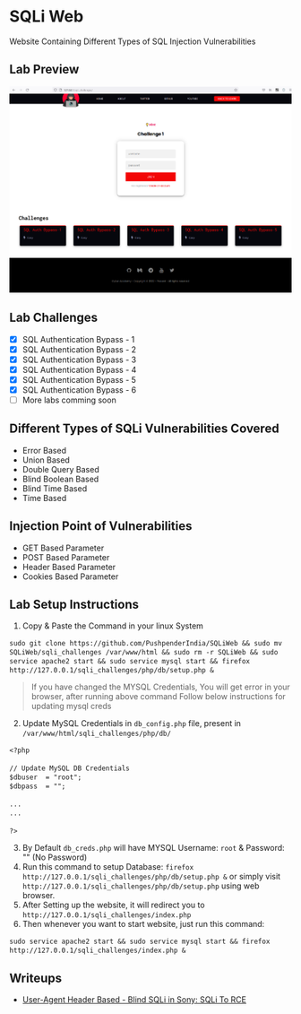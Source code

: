 # SQLi Web
Website Containing Different Types of SQL Injection Vulnerabilities

## Lab Preview

![](/Img/Preview.PNG)

## Lab Challenges
- [X] SQL Authentication Bypass - 1  
- [X] SQL Authentication Bypass - 2  
- [X] SQL Authentication Bypass - 3  
- [X] SQL Authentication Bypass - 4  
- [X] SQL Authentication Bypass - 5 
- [X] SQL Authentication Bypass - 6
- [ ] More labs comming soon

## Different Types of SQLi Vulnerabilities Covered
- Error Based
- Union Based
- Double Query Based
- Blind Boolean Based
- Blind Time Based
- Time Based

## Injection Point of Vulnerabilities
- GET Based Parameter
- POST Based Parameter
- Header Based Parameter
- Cookies Based Parameter

## Lab Setup Instructions

1. Copy & Paste the Command in your linux System
```
sudo git clone https://github.com/PushpenderIndia/SQLiWeb && sudo mv SQLiWeb/sqli_challenges /var/www/html && sudo rm -r SQLiWeb && sudo service apache2 start && sudo service mysql start && firefox http://127.0.0.1/sqli_challenges/php/db/setup.php &
```

> If you have changed the MYSQL Credentials, You will get error in your browser, after running above command
> Follow below instructions for updating mysql creds

2. Update MySQL Credentials in `db_config.php` file, present in `/var/www/html/sqli_challenges/php/db/`
```
<?php

// Update MySQL DB Credentials
$dbuser  = "root";
$dbpass  = "";

...
...

?>
```

3. By Default `db_creds.php` will have MYSQL Username: `root` & Password: "" (No Password)
4. Run this command to setup Database: `firefox http://127.0.0.1/sqli_challenges/php/db/setup.php &` or simply visit `http://127.0.0.1/sqli_challenges/php/db/setup.php` using web browser.
5. After Setting up the website, it will redirect you to `http://127.0.0.1/sqli_challenges/index.php`
6. Then whenever you want to start website, just run this command: 
```
sudo service apache2 start && sudo service mysql start && firefox http://127.0.0.1/sqli_challenges/index.php &
```

## Writeups
- [User-Agent Header Based - Blind SQLi in Sony: SQLi To RCE](https://hackerone.com/reports/1339430)


